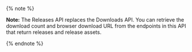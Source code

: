 {% note %}

**Note:** The Releases API replaces the Downloads API. You can retrieve the download count and browser download URL from the endpoints in this API that return releases and release assets.

{% endnote %}